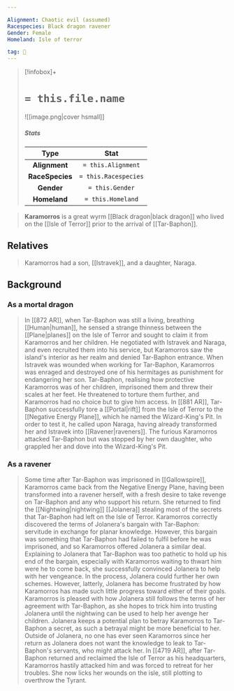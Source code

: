```yaml
---

Alignment: Chaotic evil (assumed)
Racespecies: Black dragon ravener
Gender: Female
Homeland: Isle of terror

tag: 👤️
---
```


> [!infobox]+
> #  `= this.file.name`
> ![[image.png|cover hsmall]]
> ##### Stats
> Type | Stat |
> :---: |:---:|
> **Alignment** | `= this.Alignment` |
> **RaceSpecies** | `= this.Racespecies` |
> **Gender** | `= this.Gender` |
> **Homeland** | `= this.Homeland` |



> **Karamorros** is a great wyrm [[Black dragon|black dragon]] who lived on the [[Isle of Terror]] prior to the arrival of [[Tar-Baphon]].



## Relatives

> Karamorros had a son, [[Istravek]], and a daughter, Naraga.


## Background


### As a mortal dragon

> In [[872 AR]], when Tar-Baphon was still a living, breathing [[Human|human]], he sensed a strange thinness between the [[Plane|planes]] on the Isle of Terror and sought to claim it from Karamorros and her children. He negotiated with Istravek and Naraga, and even recruited them into his service, but Karamorros saw the island's interior as her realm and denied Tar-Baphon entrance. When Istravek was wounded when working for Tar-Baphon, Karamorros was enraged and destroyed one of his hermitages as punishment for endangering her son. Tar-Baphon, realising how protective Karamorros was of her children, imprisoned them and threw their scales at her feet. He threatened to torture them further, and Karamorros had no choice but to give him access.
> In [[881 AR]], Tar-Baphon successfully tore a [[Portal|rift]] from the Isle of Terror to the [[Negative Energy Plane]], which he named the Wizard-King's Pit. In order to test it, he called upon Naraga, having already transformed her and Istravek into [[Ravener|raveners]]. The furious Karamorros attacked Tar-Baphon but was stopped by her own daughter, who grappled her and dove into the Wizard-King's Pit.


### As a ravener

> Some time after Tar-Baphon was imprisoned in [[Gallowspire]], Karamorros came back from the Negative Energy Plane, having been transformed into a ravener herself, with a fresh desire to take revenge on Tar-Baphon and any who support his return. She returned to find the [[Nightwing|nightwing]] [[Jolanera]] stealing most of the secrets that Tar-Baphon had left on the Isle of Terror. Karamorros correctly discovered the terms of Jolanera's bargain with Tar-Baphon: servitude in exchange for planar knowledge. However, this bargain was something that Tar-Baphon had failed to fulfil before he was imprisoned, and so Karamorros offered Jolanera a similar deal. Explaining to Jolanera that Tar-Baphon was too pathetic to hold up his end of the bargain, especially with Karamorros waiting to thwart him were he to come back, she successfully convinced Jolanera to help with her vengeance. In the process, Jolanera could further her own schemes. However, latterly, Jolanera has become frustrated by how Karamorros has made such little progress toward either of their goals.
> Karamorros is pleased with how Jolanera still follows the terms of her agreement with Tar-Baphon, as she hopes to trick him into trusting Jolanera until the nightwing can be used to help her avenge her children. Jolanera keeps a potential plan to betray Karamorros to Tar-Baphon a secret, as such a betrayal might be more beneficial to her. Outside of Jolanera, no one has ever seen Karamorros since her return as Jolanera does not want the knowledge to leak to Tar-Baphon's servants, who might attack her.
> In [[4719 AR]], after Tar-Baphon returned and reclaimed the Isle of Terror as his headquarters, Karamorros hastily attacked him and was forced to retreat for her troubles. She now licks her wounds on the isle, still plotting to overthrow the Tyrant.







